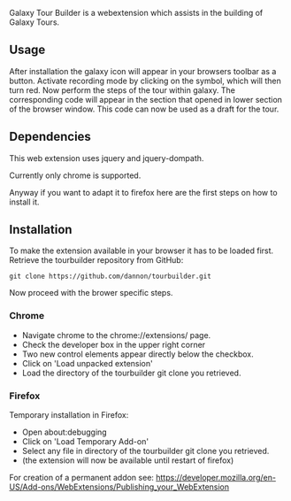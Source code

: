Galaxy Tour Builder is a webextension which assists in the building of Galaxy
Tours.

## Usage

After installation the galaxy icon will appear in your browsers toolbar as a button.
Activate recording mode by clicking on the symbol, which will then
turn red. Now perform the steps of the tour within galaxy. The corresponding
code will appear in the section that opened in lower section of the browser
window. This code can now be used as a draft for the tour.

## Dependencies
This web extension uses jquery and jquery-dompath.

Currently only chrome is supported. 

Anyway if you want to adapt it to firefox here are the first steps on how to 
install it. 

## Installation
To make the extension available in your browser it has to be loaded first.
Retrieve the tourbuilder repository from GitHub:
    
    git clone https://github.com/dannon/tourbuilder.git

Now proceed with the brower specific steps.

### Chrome

 - Navigate chrome to the chrome://extensions/ page.
 - Check the developer box in the upper right corner
 - Two new control elements appear directly below the checkbox.
 - Click on 'Load unpacked extension' 
 - Load the directory of the tourbuilder git clone you retrieved.

### Firefox
Temporary installation in Firefox: 
- Open about:debugging 
- Click on 'Load Temporary Add-on'
- Select any file in directory of the tourbuilder git clone you retrieved.
- (the extension will now be available until restart of firefox)

For creation of a permanent addon see: 
https://developer.mozilla.org/en-US/Add-ons/WebExtensions/Publishing_your_WebExtension
